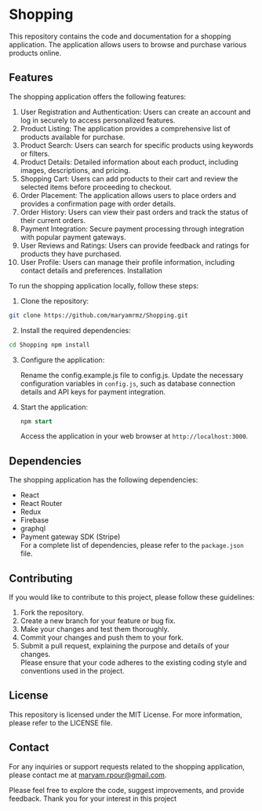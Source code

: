 # Shopping

This repository contains the code and documentation for a shopping application. The application allows users to browse and purchase various products online.

## Features

The shopping application offers the following features:

1. User Registration and Authentication: Users can create an account and log in securely to access personalized features.
2. Product Listing: The application provides a comprehensive list of products available for purchase.
3. Product Search: Users can search for specific products using keywords or filters.
4. Product Details: Detailed information about each product, including images, descriptions, and pricing.
5. Shopping Cart: Users can add products to their cart and review the selected items before proceeding to checkout.
6. Order Placement: The application allows users to place orders and provides a confirmation page with order details.
7. Order History: Users can view their past orders and track the status of their current orders.
8. Payment Integration: Secure payment processing through integration with popular payment gateways.
9. User Reviews and Ratings: Users can provide feedback and ratings for products they have purchased.
10. User Profile: Users can manage their profile information, including contact details and preferences.
    Installation

To run the shopping application locally, follow these steps:

1. Clone the repository:

```bash
git clone https://github.com/maryamrmz/Shopping.git
```

2. Install the required dependencies:

```bash
cd Shopping npm install
```

3.  Configure the application:

    Rename the config.example.js file to config.js.
    Update the necessary configuration variables in `config.js`, such as database connection details and API keys for payment integration.

4.  Start the application:

    ```sql
    npm start
    ```

    Access the application in your web browser at `http://localhost:3000`.

## Dependencies

The shopping application has the following dependencies:

- React
- React Router
- Redux
- Firebase
- graphql
- Payment gateway SDK (Stripe)\
  For a complete list of dependencies, please refer to the `package.json` file.

## Contributing

If you would like to contribute to this project, please follow these guidelines:

1. Fork the repository.
2. Create a new branch for your feature or bug fix.
3. Make your changes and test them thoroughly.
4. Commit your changes and push them to your fork.
5. Submit a pull request, explaining the purpose and details of your changes.\
   Please ensure that your code adheres to the existing coding style and conventions used in the project.

## License

This repository is licensed under the MIT License. For more information, please refer to the LICENSE file.

## Contact

For any inquiries or support requests related to the shopping application, please contact me at maryam.rpour@gmail.com.

Please feel free to explore the code, suggest improvements, and provide feedback. Thank you for your interest in this project
